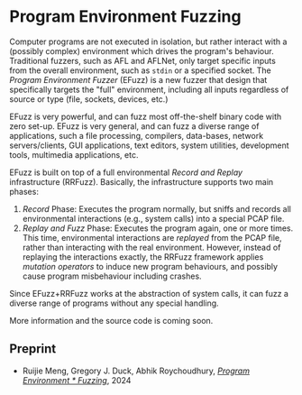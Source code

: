 Program Environment Fuzzing
===========================

Computer programs are not executed in isolation, but rather interact with a
(possibly complex) environment which drives the program's behaviour.
Traditional fuzzers, such as AFL and AFLNet, only target specific inputs from
the overall environment, such as `stdin` or a specified socket.
The *Program Environment Fuzzer* (EFuzz) is a new fuzzer that design that
specifically targets the "full" environment, including all inputs regardless
of source or type (file, sockets, devices, etc.)

EFuzz is very powerful, and can fuzz most off-the-shelf binary code with zero
set-up.
EFuzz is very general, and can fuzz a diverse range of applications, such a
file processing, compilers, data-bases, network servers/clients, GUI
applications, text editors, system utilities, development tools, multimedia
applications, etc.

EFuzz is built on top of a full environmental *Record and Replay*
infrastructure (RRFuzz).
Basically, the infrastructure supports two main phases:

1. *Record* Phase: Executes the program normally, but sniffs and records all
environmental interactions (e.g., system calls) into a special PCAP file.
2. *Replay and Fuzz* Phase: Executes the program again, one or more times.
This time, environmental interactions are *replayed* from the PCAP file, rather
than interacting with the real environment.
However, instead of replaying the interactions exactly, the RRFuzz framework
applies *mutation operators* to induce new program behaviours, and possibly
cause program misbehaviour including crashes.

Since EFuzz+RRFuzz works at the abstraction of system calls, it can fuzz a
diverse range of programs without any special handling.

More information and the source code is coming soon.

Preprint
--------

* Ruijie Meng, Gregory J. Duck, Abhik Roychoudhury, [*Program Environment * Fuzzing*](https://arxiv.org/abs/2404.13951), 2024

